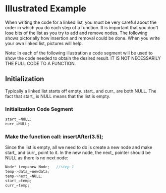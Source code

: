# Illustrated Example

When writing the code for a linked list, you must be very careful about the order in which you do each step of a function.  It is important that you don't lose bits of the list as you try to add and remove nodes.  The following shows pictorially how insertion and removal could be done.  When you write your own linked list, pictures will help.

Note:  In each of the following illustration a code segment will be used to show the code needed to obtain the desired result.  IT IS NOT NECESSARILY THE FULL CODE TO A FUNCTION.

## Initialization

Typically a linked list starts off empty.  start_ and curr_ are both NULL.  The fact that start_ is NULL means that the list is empty.

### Initialization Code Segment

```c
start_=NULL;
curr_=NULL;
```


### Make the function call:  insertAfter(3.5);

Since the list is empty, all we need to do is create a new node and make start_ and curr_ point to it.  In the new node, the next_ pointer should be NULL as there is no next node:

```c
Node* temp=new Node;   //step 1
temp->data_=newdata;
temp->next_=NULL;
start_=temp;
curr_=temp;
```
